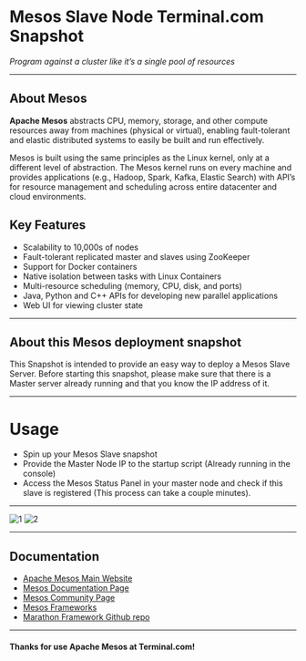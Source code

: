 # **Mesos Slave Node** Terminal.com Snapshot
*Program against a cluster like it’s a single pool of resources*

---

## About Mesos
**Apache Mesos** abstracts CPU, memory, storage, and other compute resources away from machines (physical or virtual), enabling fault-tolerant and elastic distributed systems to easily be built and run effectively.

Mesos is built using the same principles as the Linux kernel, only at a different level of abstraction. The Mesos kernel runs on every machine and provides applications (e.g., Hadoop, Spark, Kafka, Elastic Search) with API’s for resource management and scheduling across entire datacenter and cloud environments.

## Key Features

- Scalability to 10,000s of nodes
- Fault-tolerant replicated master and slaves using ZooKeeper
- Support for Docker containers
- Native isolation between tasks with Linux Containers
- Multi-resource scheduling (memory, CPU, disk, and ports)
- Java, Python and C++ APIs for developing new parallel applications
- Web UI for viewing cluster state

---

## About this Mesos deployment snapshot
This Snapshot is intended to provide an easy way to deploy a Mesos Slave Server.
Before starting this snapshot, please make sure that there is a Master server already running and that you know the IP address of it.  

---

# Usage
- Spin up your Mesos Slave snapshot
- Provide the Master Node IP to the startup script (Already running in the console)
- Access the Mesos Status Panel in your master node and check if this slave is registered (This process can take a couple minutes).

---

![1](http://ampcamp.berkeley.edu/3/exercises/img/mesos-webui-all-slaves640.png)
![2](https://dw8zztroqvu2r.cloudfront.net/assets/marathon-0.6.0/mesosphere-marathon-app-list-8d86646c69aa58ae4762d2314d8e2900.png)  

---

## Documentation
- [Apache Mesos Main Website](http://mesos.apache.org/)
- [Mesos Documentation Page](http://mesos.apache.org/documentation/latest/)
- [Mesos Community Page](http://mesos.apache.org/community/)
- [Mesos Frameworks](http://mesos.apache.org/documentation/latest/mesos-frameworks/)
- [Marathon Framework Github repo](https://github.com/mesosphere/marathon)

---

#### Thanks for use Apache Mesos at Terminal.com!